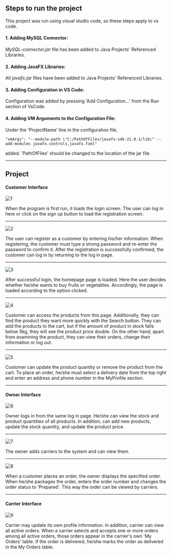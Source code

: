 
## Steps to run the project

This project was run using visual studio code, so these steps apply to vs code.


#### 1. Adding MySQL Connector:
*MySQL-connector.jar* file has been added to Java Projects' Referenced Libraries.

#### 2. Adding JavaFX Libraries:
All *javafx.jar* files have been added to Java Projects' Referenced Libraries.

#### 3. Adding Configuration in VS Code:
Configuration was added by pressing 'Add Configuration...' from the Run section of VsCode.

#### 4. Adding VM Arguments to the Configuration File:
Under the 'ProjectName' line in the configuration file,

    "vmArgs": "--module-path \"C:/PathOfFiles/javafx-sdk-21.0.1/lib\" --add-modules javafx.controls,javafx.fxml"

added. 'PathOfFiles' should be changed to the location of the jar file.

_____________


## Project

#### Customer Interface

![1](https://github.com/YamurBirinci/YOOHGreengrocer/assets/99952328/530c9bbb-ef02-482a-9c7c-15f55ab69b58)


When the program is first run, it loads the login screen. The user can log in here or click on the sign up button to load the registration screen.

___

![2](https://github.com/YamurBirinci/YOOHGreengrocer/assets/99952328/8a6f8156-fc19-488f-849b-9ac5d1aff586)


The user can register as a customer by entering his/her information. When registering, the customer must type a strong password and re-enter the password to confirm it. After the registration is successfully confirmed, the customer can log in by returning to the log in page.

___

![3](https://github.com/YamurBirinci/YOOHGreengrocer/assets/99952328/14efb8a2-b4b8-49d7-84d0-1f84d62fd3b6)


After successful login, the homepage page is loaded. Here the user decides whether he/she wants to buy fruits or vegetables. Accordingly, the page is loaded according to the option clicked.

___

![4](https://github.com/YamurBirinci/YOOHGreengrocer/assets/99952328/ca57d564-31ec-4c21-b559-fb326fabcb55)


Customer can access the products from this page. Additionally, they can find the product they want more quickly with the Search button. They can add the products to the cart, but if the amount of product in stock falls below 5kg, they will see the product price double. On the other hand, apart from examining the product, they can view their orders, change their information or log out.

___

![5](https://github.com/YamurBirinci/YOOHGreengrocer/assets/99952328/8bb5491a-5c49-4a45-884c-2568fb2f609b)

Customer can update the product quantity or remove the product from the cart. To place an order, he/she must select a delivery date from the top right and enter an address and phone number in the MyProfile section.

____

#### Owner Interface

![6](https://github.com/YamurBirinci/YOOHGreengrocer/assets/99952328/5c562112-988c-494a-a29f-2bd33b20c676)

Owner logs in from the same log in page. He/she can view the stock and product quantities of all products. In addition, can add new products, update the stock quantity, and update the product price.

___

![7](https://github.com/YamurBirinci/YOOHGreengrocer/assets/99952328/25aac43e-919e-488c-b2a6-0d901aee3c62)

The owner adds carriers to the system and can view them.

___

![8](https://github.com/YamurBirinci/YOOHGreengrocer/assets/99952328/78af611b-7a5c-43b3-a4d6-e42bb1d1a026)

When a customer places an order, the owner displays the specified order. When he/she packages the order, enters the order number and changes the order status to 'Prepared'. This way the order can be viewed by carriers.

____

#### Carrier Interface

![9](https://github.com/YamurBirinci/YOOHGreengrocer/assets/99952328/103d514d-aa21-46c9-ad64-d6b94da35d02)

Carrier may update its own profile information. In addition, carrier can view all active orders. When a carrier selects and accepts one or more orders among all active orders, those orders appear in the carrier's own 'My Orders' table. If the order is delivered, he/she marks the order as delivered in the My Orders table.



